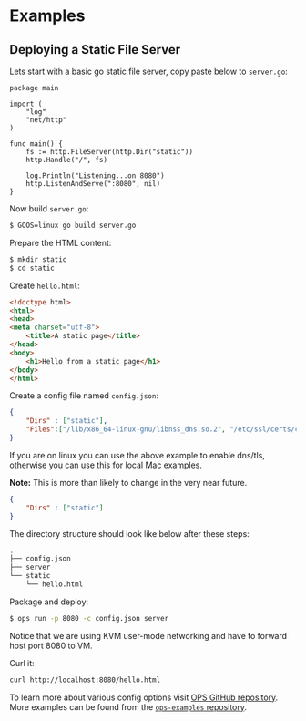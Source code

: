 Examples
========

## Deploying a Static File Server
Lets start with a basic go static file server, copy paste below to `server.go`:
```golang
package main

import (
    "log"
    "net/http"
)

func main() {
    fs := http.FileServer(http.Dir("static"))
    http.Handle("/", fs)

    log.Println("Listening...on 8080")
    http.ListenAndServe(":8080", nil)
}
```

Now build `server.go`:
```sh
$ GOOS=linux go build server.go
```

Prepare the HTML content:
```sh
$ mkdir static
$ cd static 
```

Create `hello.html`:
```html
<!doctype html>
<html>
<head>
<meta charset="utf-8">
    <title>A static page</title>
</head>
<body>
    <h1>Hello from a static page</h1>
</body>
</html>
```

Create a config file named `config.json`:
```json
{
    "Dirs" : ["static"],
    "Files":["/lib/x86_64-linux-gnu/libnss_dns.so.2", "/etc/ssl/certs/ca-certificates.crt"]
}
```

If you are on linux you can use the above example to enable dns/tls, otherwise you can use this for local Mac examples.

**Note:** This is more than likely to change in the very near future.
```json
{
    "Dirs" : ["static"]
}
```

The directory structure should look like below after these steps:
```bash
.
├── config.json
├── server
└── static
    └── hello.html
```

Package and deploy:
```sh
$ ops run -p 8080 -c config.json server 
```

Notice that we are using KVM user-mode networking and have to forward host port 8080 to VM. 

Curl it:
```bash
curl http://localhost:8080/hello.html
```

To learn more about various config options visit [OPS GitHub repository](https://github.com/nanovms/ops). More examples can be found from the [`ops-examples` repository](https://github.com/nanovms/ops-examples).
